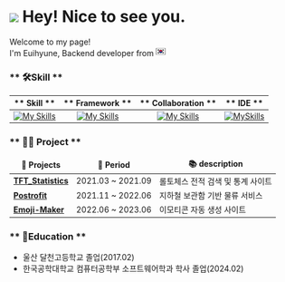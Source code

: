 <h1><img src="https://emojis.slackmojis.com/emojis/images/1531849430/4246/blob-sunglasses.gif?1531849430" width="30"/> Hey! Nice to see you.</h1>

<p>Welcome to my page! <br> I'm Euihyune, Backend developer from <img src="https://github.com/Euihyunee/euihyunee/blob/main/south-korea.png?raw=true" width="17"/> </p>

### ** 🛠️Skill **

|** Skill **|** Framework **|** Collaboration **|** IDE **|
| :------: | :------: | :------: | :------: |
|[![My Skills](https://skillicons.dev/icons?i=java,mysql)](https://skillicons.dev) | [![My Skills](https://skillicons.dev/icons?i=spring,gradle)](https://skillicons.dev) |[![My Skills](https://skillicons.dev/icons?i=postman,github,notion)](https://skillicons.dev) |[![MySkills](https://skillicons.dev/icons?i=idea,vscode)](https://skillicons.dev) |


### ** 👨‍💻 Project **

<table>
  <thead align="center">
    <tr border: none;>
      <td><b>🎁 Projects</b></td>
      <td><b>📅 Period</b>
      <td><b>📚 description</b></td>
    </tr>
  </thead>
  <tbody>
    <tr>
      <td><a href="https://github.com/Euihyunee/TFT_Statistics"><b>TFT_Statistics</b></a></td>
      <td>2021.03 ~ 2021.09</td>
      <td>롤토체스 전적 검색 및 통계 사이트</td>
    </tr>
    <tr>
      <td><a href="https://github.com/RDDcat/postrofit"><b>Postrofit</b></a></td>
      <td>2021.11 ~ 2022.06</td>
      <td>지하철 보관함 기반 물류 서비스</td>
    </tr>
    <tr>
      <td><a href="https://github.com/Euihyunee/myEmoji"><b>Emoji-Maker</b></a></td>
      <td>2022.06 ~ 2023.06</td>
      <td>이모티콘 자동 생성 사이트</td>
    </tr>
  </tbody>
</table>

### ** 🏫Education **
- 울산 달천고등학교 졸업(2017.02)
- 한국공학대학교 컴퓨터공학부 소프트웨어학과 학사 졸업(2024.02)
